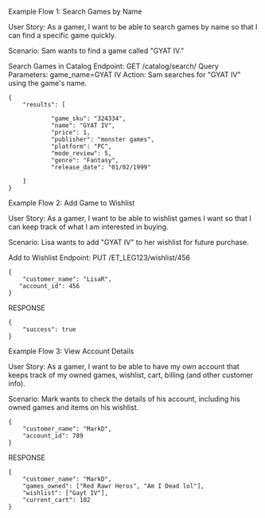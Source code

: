 Example Flow 1: Search Games by Name

User Story: As a gamer, I want to be able to search games by 
name so that I can find a specific game quickly.

Scenario: Sam wants to find a game called "GYAT IV."

Search Games in Catalog
Endpoint: GET /catalog/search/
Query Parameters: game_name=GYAT IV
Action: Sam searches for "GYAT IV" using the game's name.


```
{
    "results": [
        
            "game_sku": "324334",
            "name": "GYAT IV",
            "price": 1,
            "publisher": "monster games",
            "platform": "PC",
            "mode_review": 5,
            "genre": "Fantasy",
            "release_date": "01/02/1999"
        
    ]
}
```

Example Flow 2: Add Game to Wishlist

User Story: As a gamer, I want to be able to wishlist games I 
want so that I can keep track of what I am interested in buying.

Scenario: Lisa wants to add "GYAT IV" to her wishlist 
for future purchase.

Add to Wishlist
Endpoint: PUT /ET_LEG123/wishlist/456




```
{
    "customer_name": "LisaR",
   "account_id": 456
}
```


RESPONSE
```
{
    "success": true
}
```
Example Flow 3: View Account Details

User Story: As a gamer, I want to be able to have my own account that 
keeps track of my owned games, wishlist, cart, billing (and other customer info).

Scenario: Mark wants to check the details of his account, including 
his owned games and items on his wishlist.


```
{
    "customer_name": "MarkD",
    "account_id": 789
}
```


RESPONSE


```
{
    "customer_name": "MarkD",
    "games_owned": ["Red Rawr Heros", "Am I Dead lol"],
    "wishlist": ["Gayt IV"],
    "current_cart": 102
}
```






